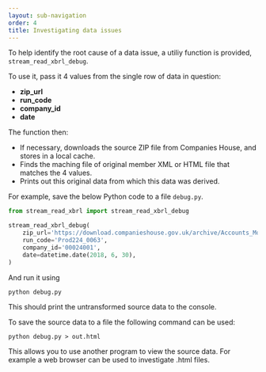 ```yaml
---
layout: sub-navigation
order: 4
title: Investigating data issues
---
```



To help identify the root cause of a data issue, a utiliy function is provided, `stream_read_xbrl_debug`.

To use it, pass it 4 values from the single row of data in question:

- **zip_url**
- **run_code**
- **company_id**
- **date**

The function then:

- If necessary, downloads the source ZIP file from Companies House, and stores in a local cache.
- Finds the maching file of original member XML or HTML file that matches the 4 values.
- Prints out this original data from which this data was derived.

For example, save the below Python code to a file `debug.py`.

```python
from stream_read_xbrl import stream_read_xbrl_debug

stream_read_xbrl_debug(
    zip_url='https://download.companieshouse.gov.uk/archive/Accounts_Monthly_Data-February2019.zip',
    run_code='Prod224_0063',
    company_id='00024001',
    date=datetime.date(2018, 6, 30),
)
```

And run it using
```shell
python debug.py
```

This should print the untransformed source data to the console.

To save the source data to a file the following command can be used:

```shell
python debug.py > out.html
```

This allows you to use another program to view the source data. For example a web browser can be used to investigate .html files.
